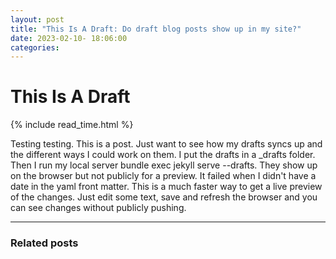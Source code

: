 ```yaml
---
layout: post
title: "This Is A Draft: Do draft blog posts show up in my site?"
date: 2023-02-10- 18:06:00
categories:
---
```

# This Is A Draft

{% include read_time.html %}


Testing testing. This is a post. Just want to see how my drafts syncs up and the different ways I could work on them. I put the drafts in a _drafts folder. Then I run my local server bundle exec jekyll serve --drafts. They show up on the browser but not publicly for a preview. It failed when I didn't have a date in the yaml front matter. This is a much faster way to get a live preview of the changes. Just edit some text, save and refresh the browser and you can see changes without publicly pushing. 

___

### Related posts




